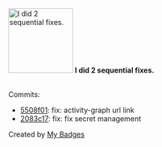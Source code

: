<img src="https://my-badges.github.io/my-badges/fix-2.png" alt="I did 2 sequential fixes." title="I did 2 sequential fixes." width="128">
<strong>I did 2 sequential fixes.</strong>
<br><br>

Commits:

- <a href="https://github.com/ccamel/ccamel/commit/5508f01ae90a2b855d2fff7b48351cdfe74a59d2">5508f01</a>: fix: activity-graph url link
- <a href="https://github.com/ccamel/ccamel/commit/2083c171c284c0352720c9b9dabf62b0e40e02da">2083c17</a>: fix: fix secret management


Created by <a href="https://github.com/my-badges/my-badges">My Badges</a>